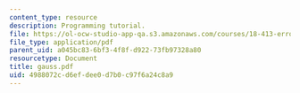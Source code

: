 ```yaml
---
content_type: resource
description: Programming tutorial.
file: https://ol-ocw-studio-app-qa.s3.amazonaws.com/courses/18-413-error-correcting-codes-laboratory-spring-2004/4988072cd6efdee0d7b0c97f6a24c8a9_gauss.pdf
file_type: application/pdf
parent_uid: a045bc83-6bf3-4f8f-d922-73fb97328a80
resourcetype: Document
title: gauss.pdf
uid: 4988072c-d6ef-dee0-d7b0-c97f6a24c8a9
---
```

